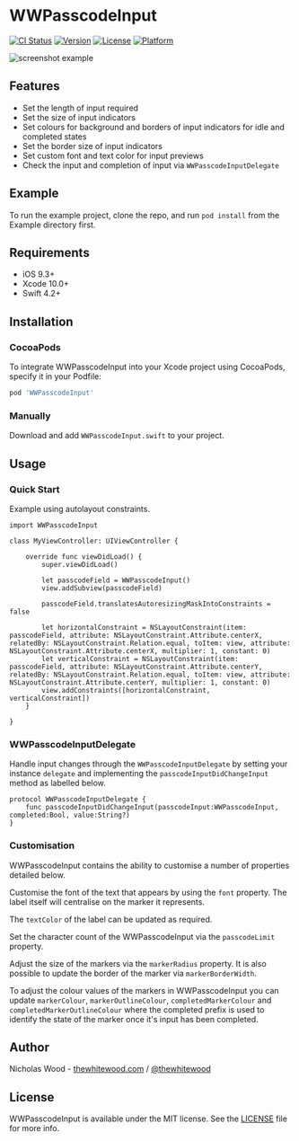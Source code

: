 <img src="http://staging.thewhitewood.com/WWPasscodeInput-header.jpg" alt="" />

# WWPasscodeInput

[![CI Status](https://img.shields.io/travis/nick@thewhitewood.com/WWPasscodeInput.svg?style=flat)](https://travis-ci.org/nick@thewhitewood.com/WWPasscodeInput)
[![Version](https://img.shields.io/cocoapods/v/WWPasscodeInput.svg?style=flat)](https://cocoapods.org/pods/WWPasscodeInput)
[![License](https://img.shields.io/cocoapods/l/WWPasscodeInput.svg?style=flat)](https://cocoapods.org/pods/WWPasscodeInput)
[![Platform](https://img.shields.io/cocoapods/p/WWPasscodeInput.svg?style=flat)](https://cocoapods.org/pods/WWPasscodeInput)

<img src="http://staging.thewhitewood.com/WWPasscodeInput-screenshot.jpg" alt="screenshot example" />

## Features
* Set the length of input required
* Set the size of input indicators
* Set colours for background and borders of input indicators for idle and completed states
* Set the border size of input indicators
* Set custom font and text color for input previews
* Check the input and completion of input via `WWPasscodeInputDelegate`

## Example

To run the example project, clone the repo, and run `pod install` from the Example directory first.

## Requirements

* iOS 9.3+
* Xcode 10.0+
* Swift 4.2+


## Installation

### CocoaPods

To integrate WWPasscodeInput into your Xcode project using CocoaPods, specify it in your Podfile:

```ruby
pod 'WWPasscodeInput'
```

### Manually

Download and add `WWPasscodeInput.swift` to your project.


## Usage

### Quick Start

Example using autolayout constraints.

```
import WWPasscodeInput

class MyViewController: UIViewController {

    override func viewDidLoad() {
        super.viewDidLoad()

        let passcodeField = WWPasscodeInput()
        view.addSubview(passcodeField)
        
        passcodeField.translatesAutoresizingMaskIntoConstraints = false
        
        let horizontalConstraint = NSLayoutConstraint(item: passcodeField, attribute: NSLayoutConstraint.Attribute.centerX, relatedBy: NSLayoutConstraint.Relation.equal, toItem: view, attribute: NSLayoutConstraint.Attribute.centerX, multiplier: 1, constant: 0)
        let verticalConstraint = NSLayoutConstraint(item: passcodeField, attribute: NSLayoutConstraint.Attribute.centerY, relatedBy: NSLayoutConstraint.Relation.equal, toItem: view, attribute: NSLayoutConstraint.Attribute.centerY, multiplier: 1, constant: 0)
        view.addConstraints([horizontalConstraint, verticalConstraint])
    }

}
```

### WWPasscodeInputDelegate

Handle input changes through the `WWPasscodeInputDelegate` by setting your instance `delegate` and implementing the `passcodeInputDidChangeInput` method as labelled below.

```
protocol WWPasscodeInputDelegate {
    func passcodeInputDidChangeInput(passcodeInput:WWPasscodeInput, completed:Bool, value:String?)
}
```

### Customisation

WWPasscodeInput contains the ability to customise a number of properties detailed below.

Customise the font of the text that appears by using the `font` property. The label itself will centralise on the marker it represents.

The `textColor` of the label can be updated as required.

Set the character count of the WWPasscodeInput via the `passcodeLimit` property.

Adjust the size of the markers via the `markerRadius` property. It is also possible to update the border of the marker via `markerBorderWidth`.

To adjust the colour values of the markers in WWPasscodeInput you can update `markerColour`, `markerOutlineColour`, `completedMarkerColour` and `completedMarkerOutlineColour` where the completed prefix is used to identify the state of the marker once it's input has been completed.


## Author

Nicholas Wood - [thewhitewood.com](www.thewhitewood.com) / [@thewhitewood](https://twitter.com/thewhitewood)

## License

WWPasscodeInput is available under the MIT license. See the [LICENSE](https://github.com/thewhitewood/WWPasscodeInput/blob/master/LICENSE) file for more info.
